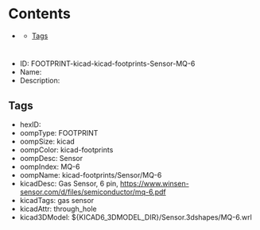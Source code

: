 



Contents
========

* [](#)
	* [Tags](#tags)

# 

- ID: FOOTPRINT-kicad-kicad-footprints-Sensor-MQ-6
- Name: 
- Description: 

## Tags

- hexID: 
- oompType: FOOTPRINT
- oompSize: kicad
- oompColor: kicad-footprints
- oompDesc: Sensor
- oompIndex: MQ-6
- oompName: kicad-footprints/Sensor/MQ-6
- kicadDesc: Gas Sensor, 6 pin, https://www.winsen-sensor.com/d/files/semiconductor/mq-6.pdf
- kicadTags: gas sensor
- kicadAttr: through_hole
- kicad3DModel: ${KICAD6_3DMODEL_DIR}/Sensor.3dshapes/MQ-6.wrl
